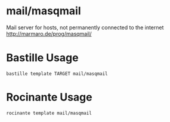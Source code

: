 # mail/masqmail
Mail server for hosts, not permanently connected to the internet
http://marmaro.de/prog/masqmail/

# Bastille Usage
```shell
bastille template TARGET mail/masqmail
```

# Rocinante Usage
```shell
rocinante template mail/masqmail
```
